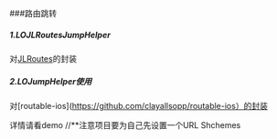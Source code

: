   ###路由跳转

  ##### 1.LOJLRoutesJumpHelper
  对[JLRoutes](https://github.com/joeldev/JLRoutes)的封装


  ##### 2.LOJumpHelper使用
  对[routable-ios](https://github.com/clayallsopp/routable-ios）的封装

  详情请看demo //**注意项目要为自己先设置一个URL Shchemes 
